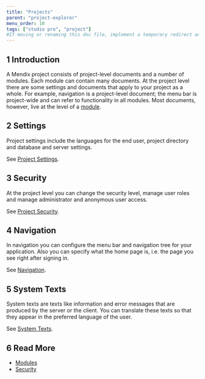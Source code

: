 ```yaml
---
title: "Projects"
parent: "project-explorer"
menu_order: 10
tags: ["studio pro", "project"]
#If moving or renaming this doc file, implement a temporary redirect and let the respective team know they should update the URL in the product. See Mapping to Products for more details.
---
```


## 1 Introduction

A Mendix project consists of project-level documents and a number of modules. Each module can contain many documents. At the project level there are some settings and documents that apply to your project as a whole. For example, navigation is a project-level document; the menu bar is project-wide and can refer to functionality in all modules. Most documents, however, live at the level of a [module](modules).

## 2 Settings

Project settings include the languages for the end user, project directory and database and server settings.

See [Project Settings](project-settings).

## 3 Security

At the project level you can change the security level, manage user roles and manage administrator and anonymous user access.

See [Project Security](project-security).

## 4 Navigation

In navigation you can configure the menu bar and navigation tree for your application. Also you can specify what the home page is, i.e. the page you see right after signing in.

See [Navigation](navigation).

## 5 System Texts

System texts are texts like information and error messages that are produced by the server or the client. You can translate these texts so that they appear in the preferred language of the user.

See [System Texts](system-texts).

## 6 Read More

* [Modules](modules)
* [Security](security)